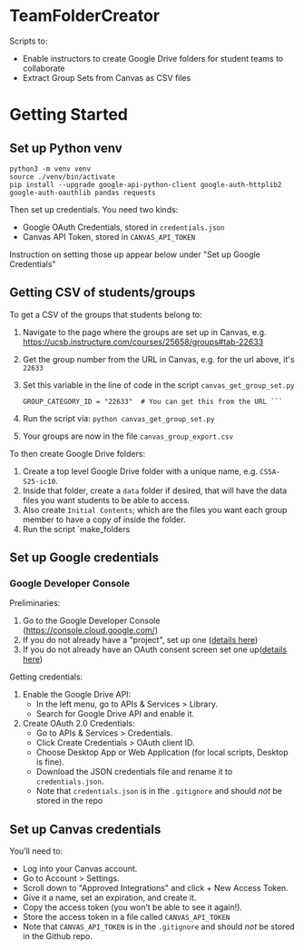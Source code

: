 # TeamFolderCreator

Scripts to:
* Enable instructors to create Google Drive folders for student teams to collaborate
* Extract Group Sets from Canvas as CSV files


# Getting Started

## Set up Python venv

```
python3 -m venv venv
source ./venv/bin/activate
pip install --upgrade google-api-python-client google-auth-httplib2 google-auth-oauthlib pandas requests
```

Then set up credentials.  You need two kinds:
* Google OAuth Credentials, stored in `credentials.json`
* Canvas API Token, stored in `CANVAS_API_TOKEN`

Instruction on setting those up appear below under "Set up Google Credentials"

## Getting CSV of students/groups

To get a CSV of the groups that students belong to:

1. Navigate to the page where the groups are set up in Canvas, e.g. <https://ucsb.instructure.com/courses/25658/groups#tab-22633>
2. Get the group number from the URL in Canvas, e.g. for the url above, it's `22633`
3. Set this variable in the line of code in the script `canvas_get_group_set.py`

   ```
   GROUP_CATEGORY_ID = "22633"  # You can get this from the URL ```
4. Run the script via: `python canvas_get_group_set.py`
5. Your groups are now in the file `canvas_group_export.csv`

To then create Google Drive folders:

1. Create a top level Google Drive folder with a unique name, e.g. `CS5A-S25-ic10`.  
2. Inside that folder, create a `data` folder if desired, that will have the data files you want students to be able to access.
3. Also create `Initial Contents`; which are the files you want each group member to have a copy of inside the folder.
4. Run the script `make_folders




## Set up Google credentials

### Google Developer Console

Preliminaries:

1. Go to the Google Developer Console (<https://console.cloud.google.com/>)
1. If you do not already have a "project", set up one  ([details here](https://ucsb-cs156.github.io/topics/oauth/google_create_developer_project.html)) 
1. If you do not already have an OAuth consent screen set one up([details here](https://ucsb-cs156.github.io/topics/oauth/google_oauth_consent_screen.html))

Getting credentials:

1. Enable the Google Drive API:
    * In the left menu, go to APIs & Services > Library.
    * Search for Google Drive API and enable it.
2. Create OAuth 2.0 Credentials:
    * Go to APIs & Services > Credentials.
    * Click Create Credentials > OAuth client ID.
    * Choose Desktop App or Web Application (for local scripts, Desktop is fine).
    * Download the JSON credentials file and rename it to `credentials.json`.
    * Note that `credentials.json` is in the `.gitignore` and should *not* be stored in the repo

## Set up Canvas credentials

You’ll need to:
* Log into your Canvas account.
* Go to Account > Settings.
* Scroll down to "Approved Integrations" and click + New Access Token.
* Give it a name, set an expiration, and create it.
* Copy the access token (you won’t be able to see it again!).
* Store the access token in a file called `CANVAS_API_TOKEN`
* Note that `CANVAS_API_TOKEN` is in the `.gitignore` and should *not* be stored in the Github repo.


